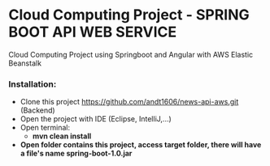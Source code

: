 # Cloud Computing Project - SPRING BOOT API WEB SERVICE 


Cloud Computing Project using Springboot and Angular with AWS Elastic Beanstalk

### Installation:
- Clone this project https://github.com/andt1606/news-api-aws.git (Backend)
- Open the project with IDE (Eclipse, IntelliJ,...)
- Open terminal:
  - <b>mvn clean install<b>
- Open folder contains this project, access <b>target<b> folder, there will have a file's name <b>spring-boot-1.0.jar</b>

